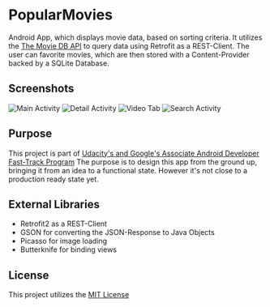 # PopularMovies

Android App, which displays movie data, based on sorting criteria. It utilizes the [The Movie DB API](https://www.themoviedb.org/documentation/api) to query data using Retrofit as a REST-Client.
The user can favorite movies, which are then stored with a Content-Provider backed by a SQLite Database.

## Screenshots

![Main Activity](https://github.com/aaronoe/screenshots/blob/master/rsz_2device-2017-03-07-144456.png "Main Activity") ![Detail Activity](https://github.com/aaronoe/screenshots/blob/master/rsz_11device-2017-03-07-144613.png "Detail Activity") ![Video Tab](https://github.com/aaronoe/screenshots/blob/master/rsz_device-2017-03-07-144649.png "Video Tab") ![Search Activity](https://github.com/aaronoe/screenshots/blob/master/rsz_1device-2017-03-07-144741.png "Search Activity")

## Purpose

This project is part of [Udacity's and Google's Associate Android Developer Fast-Track Program](https://www.udacity.com/course/associate-android-developer-fast-track--nd818)
The purpose is to design this app from the ground up, bringing it from an idea to a functional state. However it's not close to a production ready state yet.

## External Libraries

- Retrofit2 as a REST-Client
- GSON for converting the JSON-Response to Java Objects
- Picasso for image loading
- Butterknife for binding views

## License

This project utilizes the [MIT License](https://github.com/aaronoe/space_launch_manifest/blob/master/LICENSE.md "Project License")
